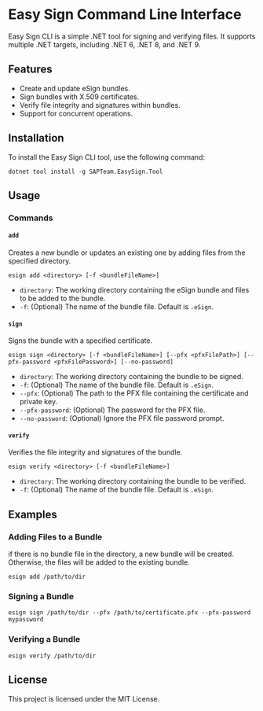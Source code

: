 # Easy Sign Command Line Interface

Easy Sign CLI is a simple .NET tool for signing and verifying files. It supports multiple .NET targets, including .NET 6, .NET 8, and .NET 9.

## Features

- Create and update eSign bundles.
- Sign bundles with X.509 certificates.
- Verify file integrity and signatures within bundles.
- Support for concurrent operations.

## Installation

To install the Easy Sign CLI tool, use the following command:


```
dotnet tool install -g SAPTeam.EasySign.Tool

```

## Usage

### Commands

#### `add`

Creates a new bundle or updates an existing one by adding files from the specified directory.


```
esign add <directory> [-f <bundleFileName>]

```

- `directory`: The working directory containing the eSign bundle and files to be added to the bundle.
- `-f`: (Optional) The name of the bundle file. Default is `.eSign`.

#### `sign`

Signs the bundle with a specified certificate.


```
esign sign <directory> [-f <bundleFileName>] [--pfx <pfxFilePath>] [--pfx-password <pfxFilePassword>] [--no-password]

```

- `directory`: The working directory containing the bundle to be signed.
- `-f`: (Optional) The name of the bundle file. Default is `.eSign`.
- `--pfx`: (Optional) The path to the PFX file containing the certificate and private key.
- `--pfx-password`: (Optional) The password for the PFX file.
- `--no-password`: (Optional) Ignore the PFX file password prompt.

#### `verify`

Verifies the file integrity and signatures of the bundle.


```
esign verify <directory> [-f <bundleFileName>]

```

- `directory`: The working directory containing the bundle to be verified.
- `-f`: (Optional) The name of the bundle file. Default is `.eSign`.

## Examples

### Adding Files to a Bundle

if there is no bundle file in the directory, a new bundle will be created. Otherwise, the files will be added to the existing bundle.


```
esign add /path/to/dir

```

### Signing a Bundle


```
esign sign /path/to/dir --pfx /path/to/certificate.pfx --pfx-password mypassword

```

### Verifying a Bundle


```
esign verify /path/to/dir

```

## License

This project is licensed under the MIT License.
